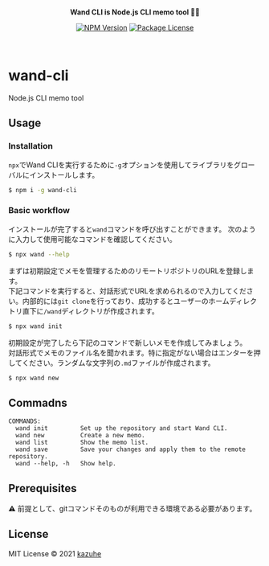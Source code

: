 <br>

<p align="center">
<b>Wand CLI is Node.js CLI memo tool 🧙✨</b> 
</p>

<p align="center">
<a href="https://www.npmjs.com/package/wand-cli"><img src="https://img.shields.io/npm/v/wand-cli.svg" alt="NPM Version" /></a>
<a href="https://www.npmjs.com/package/wand-cli"><img src="https://img.shields.io/npm/l/wand-cli.svg" alt="Package License" /></a>
</p>

<br>

# wand-cli
Node.js CLI memo tool

## Usage

### Installation
`npx`でWand CLIを実行するために`-g`オプションを使用してライブラリをグローバルにインストールします。
```bash
$ npm i -g wand-cli
```

### Basic workflow
インストールが完了すると`wand`コマンドを呼び出すことができます。
次のように入力して使用可能なコマンドを確認してください。
```bash
$ npx wand --help
```

まずは初期設定でメモを管理するためのリモートリポジトリのURLを登録します。  
下記コマンドを実行すると、対話形式でURLを求められるので入力してください。内部的には`git clone`を行っており、成功するとユーザーのホームディレクトリ直下に`/wand`ディレクトリが作成されます。
```bash
$ npx wand init
```

初期設定が完了したら下記のコマンドで新しいメモを作成してみましょう。  
対話形式でメモのファイル名を聞かれます。特に指定がない場合はエンターを押してください。ランダムな文字列の`.md`ファイルが作成されます。
```bash
$ npx wand new
```

## Commadns
```
COMMANDS:
  wand init         Set up the repository and start Wand CLI.
  wand new          Create a new memo.
  wand list         Show the memo list.
  wand save         Save your changes and apply them to the remote repository.
  wand --help, -h   Show help.
```

## Prerequisites
⚠️ 前提として、gitコマンドそのものが利用できる環境である必要があります。  

## License
MIT License © 2021 [kazuhe](https://github.com/kazuhe)
